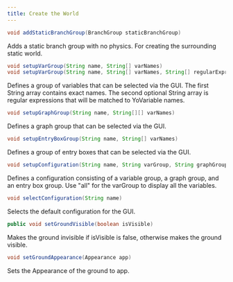 ```yaml
---
title: Create the World
---
```


```java
void addStaticBranchGroup(BranchGroup staticBranchGroup)
```
Adds a static branch group with no physics. For creating the surrounding static world.

```java
void setupVarGroup(String name, String[] varNames)
void setupVarGroup(String name, String[] varNames, String[] regularExpressions)
```
Defines a group of variables that can be selected via the GUI. The first String array contains exact names. The second optional String array is regular expressions that will be matched to YoVariable names.

```java
void setupGraphGroup(String name, String[][] varNames)
```
Defines a graph group that can be selected via the GUI.

```java
void setupEntryBoxGroup(String name, String[] varNames)
```
Defines a group of entry boxes that can be selected via the GUI.

```java
void setupConfiguration(String name, String varGroup, String graphGroup, String entryBoxGroup)
```
Defines a configuration consisting of a variable group, a graph group, and an entry box group. Use "all" for the varGroup to display all the variables.

```java
void selectConfiguration(String name)
```
Selects the default configuration for the GUI.

```java
public void setGroundVisible(boolean isVisible)
```
Makes the ground invisible if isVisible is false, otherwise makes the ground visible.

```java
void setGroundAppearance(Appearance app)
```
Sets the Appearance of the ground to app.